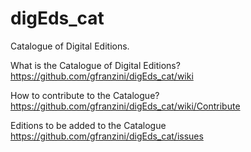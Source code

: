 # digEds_cat
Catalogue of Digital Editions.

What is the Catalogue of Digital Editions? 
https://github.com/gfranzini/digEds_cat/wiki

How to contribute to the Catalogue?
https://github.com/gfranzini/digEds_cat/wiki/Contribute

Editions to be added to the Catalogue
https://github.com/gfranzini/digEds_cat/issues

